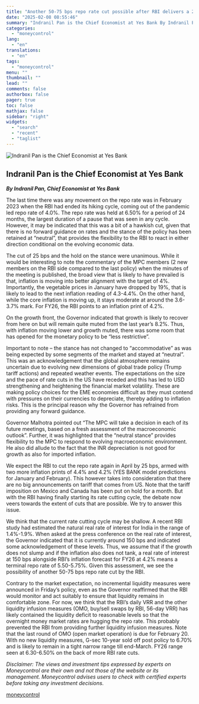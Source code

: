 ```yaml
---
title: "Another 50-75 bps repo rate cut possible after RBI delivers a 25 bps cut"
date: "2025-02-08 08:55:46"
summary: "Indranil Pan is the Chief Economist at Yes Bank By Indranil Pan, Chief Economist at Yes BankThe last time there was any movement on the repo rate was in February 2023 when the RBI had ended its hiking cycle, coming out of the pandemic led repo rate of 4.0%. The..."
categories:
  - "moneycontrol"
lang:
  - "en"
translations:
  - "en"
tags:
  - "moneycontrol"
menu: ""
thumbnail: ""
lead: ""
comments: false
authorbox: false
pager: true
toc: false
mathjax: false
sidebar: "right"
widgets:
  - "search"
  - "recent"
  - "taglist"
---
```


![Indranil Pan is the Chief Economist at Yes Bank](//stat1.moneycontrol.com/mcnews//images/grey_bg.gif "Indranil Pan is the Chief Economist at Yes Bank")

Indranil Pan is the Chief Economist at Yes Bank
-----------------------------------------------

 

***By Indranil Pan, Chief Economist at Yes Bank***

The last time there was any movement on the repo rate was in February 2023 when the RBI had ended its hiking cycle, coming out of the pandemic led repo rate of 4.0%. The repo rate was held at 6.50% for a period of 24 months, the largest duration of a pause that was seen in any cycle. However, it may be indicated that this was a bit of a hawkish cut, given that there is no forward guidance on rates and the stance of the policy has been retained at “neutral”, that provides the flexibility to the RBI to react in either direction conditional on the evolving economic data.

The cut of 25 bps and the hold on the stance were unanimous. While it would be interesting to note the commentary of the MPC members (2 new members on the RBI side compared to the last policy) when the minutes of the meeting is published, the broad view that is likely to have prevailed is that, inflation is moving into better alignment with the target of 4%. Importantly, the vegetable prices in January have dropped by 19%, that is likely to lead to the next inflation reading of 4.3-4.4%. On the other hand, while the core inflation is moving up, it stays moderate at around the 3.6-3.7% mark. For FY26, the RBI points to an inflation print of 4.2%.

On the growth front, the Governor indicated that growth is likely to recover from here on but will remain quite muted from the last year’s 8.2%. Thus, with inflation moving lower and growth muted, there was some room that has opened for the monetary policy to be “less restrictive”.

Important to note – the stance has not changed to “accommodative” as was being expected by some segments of the market and stayed at “neutral”. This was an acknowledgement that the global atmosphere remains uncertain due to evolving new dimensions of global trade policy (Trump tariff actions) and repeated weather events. The expectations on the size and the pace of rate cuts in the US have receded and this has led to USD strengthening and heightening the financial market volatility. These are making policy choices for the EME economies difficult as they must contend with pressures on their currencies to depreciate, thereby adding to inflation risks. This is the principal reason why the Governor has refrained from providing any forward guidance.

Governor Malhotra pointed out “The MPC will take a decision in each of its future meetings, based on a fresh assessment of the macroeconomic outlook”. Further, it was highlighted that the “neutral stance” provides flexibility to the MPC to respond to evolving macroeconomic environment. He also did allude to the fact that the INR depreciation is not good for growth as also for imported inflation.

We expect the RBI to cut the repo rate again in April by 25 bps, armed with two more inflation prints of 4.4% and 4.2% (YES BANK model predictions for January and February). This however takes into consideration that there are no big announcements on tariff that comes from US. Note that the tariff imposition on Mexico and Canada has been put on hold for a month. But with the RBI having finally starting its rate cutting cycle, the debate now veers towards the extent of cuts that are possible. We try to answer this issue.

We think that the current rate cutting cycle may be shallow. A recent RBI study had estimated the natural real rate of interest for India in the range of 1.4%-1.9%. When asked at the press conference on the real rate of interest, the Governor indicated that it is currently around 150 bps and indicated some acknowledgement of these levels. Thus, we assume that if the growth does not slump and if the inflation also does not tank, a real rate of interest at 150 bps alongside RBI’s inflation forecast for FY26 at 4.2% means a terminal repo rate of 5.50-5.75%. Given this assessment, we see the possibility of another 50-75 bps repo rate cut by the RBI.

Contrary to the market expectation, no incremental liquidity measures were announced in Friday’s policy, even as the Governor reaffirmed that the RBI would monitor and act suitably to ensure that liquidity remains in comfortable zone. For now, we think that the RBI’s daily VRR and the other liquidity infusion measures (OMO, buy/sell swaps by RBI, 56-day VRR) has likely contained the liquidity deficit to reasonable levels so that the overnight money market rates are hugging the repo rate. This probably prevented the RBI from providing further liquidity infusion measures. Note that the last round of OMO (open market operation) is due for February 20. With no new liquidity measures, G-sec 10-year sold off post policy to 6.70% and is likely to remain in a tight narrow range till end-March. FY26 range seen at 6.30-6.50% on the back of more RBI rate cuts.

*Disclaimer: The views and investment tips expressed by experts on Moneycontrol are their own and not those of the website or its management. Moneycontrol advises users to check with certified experts before taking any investment decisions.*

[moneycontrol](https://www.moneycontrol.com/news/opinion/another-50-75-bps-repo-rate-cut-possible-after-rbi-delivers-a-25-bps-cut-12934150.html)
